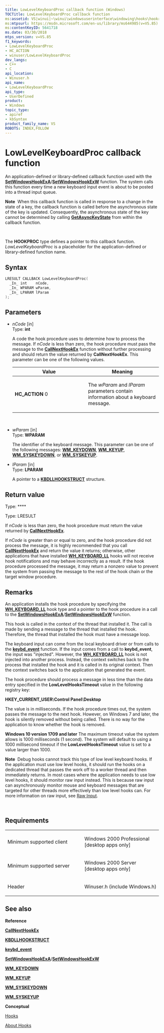 ```yaml
---
title: LowLevelKeyboardProc callback function (Windows)
TOCTitle: LowLevelKeyboardProc callback function
ms:assetid: VS|winui|~\winui\windowsuserinterface\windowing\hooks\hookreference\hookfunctions\lowlevelkeyboardproc.htm
ms:mtpsurl: https://msdn.microsoft.com/en-us/library/ms644985(v=VS.85)
ms:contentKeyID: 5641718
ms.date: 03/30/2018
mtps_version: v=VS.85
f1_keywords:
- LowLevelKeyboardProc
- HC_ACTION
- winuser/LowLevelKeyboardProc
dev_langs:
- C++
- C
api_location:
- Winuser.h
api_name:
- LowLevelKeyboardProc
api_type:
- UserDefined
product:
- Windows
topic_type:
- apiref
- kbSyntax
product_family_name: VS
ROBOTS: INDEX,FOLLOW
---
```


# LowLevelKeyboardProc callback function

An application-defined or library-defined callback function used with the [**SetWindowsHookExA**](/windows/win32/api/winuser/nf-winuser-setwindowshookexa)/[**SetWindowsHookExW**](/windows/win32/api/winuser/nf-winuser-setwindowshookexw) function. The system calls this function every time a new keyboard input event is about to be posted into a thread input queue.

**Note**  When this callback function is called in response to a change in the state of a key, the callback function is called before the asynchronous state of the key is updated. Consequently, the asynchronous state of the key cannot be determined by calling [**GetAsyncKeyState**](https://msdn.microsoft.com/en-us/library/ms646293\(v=vs.85\)) from within the callback function.

 

The **HOOKPROC** type defines a pointer to this callback function. *LowLevelKeyboardProc* is a placeholder for the application-defined or library-defined function name.

## Syntax

``` c++
LRESULT CALLBACK LowLevelKeyboardProc(
  _In_ int    nCode,
  _In_ WPARAM wParam,
  _In_ LPARAM lParam
);
```

## Parameters

  - *nCode* \[in\]  
    Type: **int**
    
    A code the hook procedure uses to determine how to process the message. If *nCode* is less than zero, the hook procedure must pass the message to the [**CallNextHookEx**](/windows/win32/api/winuser/nf-winuser-callnexthookex) function without further processing and should return the value returned by **CallNextHookEx**. This parameter can be one of the following values.
    
    <table>
    <colgroup>
    <col style="width: 50%" />
    <col style="width: 50%" />
    </colgroup>
    <thead>
    <tr class="header">
    <th>Value</th>
    <th>Meaning</th>
    </tr>
    </thead>
    <tbody>
    <tr class="odd">
    <td><span id="HC_ACTION"></span><span id="hc_action"></span>
    <strong>HC_ACTION</strong>
    0</td>
    <td><p>The <em>wParam</em> and <em>lParam</em> parameters contain information about a keyboard message.</p></td>
    </tr>
    </tbody>
    </table>
    
     

  - *wParam* \[in\]  
    Type: **WPARAM**
    
    The identifier of the keyboard message. This parameter can be one of the following messages: [**WM\_KEYDOWN**](https://msdn.microsoft.com/en-us/library/ms646280\(v=vs.85\)), [**WM\_KEYUP**](https://msdn.microsoft.com/en-us/library/ms646281\(v=vs.85\)), [**WM\_SYSKEYDOWN**](https://msdn.microsoft.com/en-us/library/ms646286\(v=vs.85\)), or [**WM\_SYSKEYUP**](https://msdn.microsoft.com/en-us/library/ms646287\(v=vs.85\)).

  - *lParam* \[in\]  
    Type: **LPARAM**
    
    A pointer to a [**KBDLLHOOKSTRUCT**](https://msdn.microsoft.com/en-us/library/ms644967\(v=vs.85\)) structure.

## Return value

Type: ****

Type: LRESULT

If *nCode* is less than zero, the hook procedure must return the value returned by [**CallNextHookEx**](/windows/win32/api/winuser/nf-winuser-callnexthookex).

If *nCode* is greater than or equal to zero, and the hook procedure did not process the message, it is highly recommended that you call [**CallNextHookEx**](/windows/win32/api/winuser/nf-winuser-callnexthookex) and return the value it returns; otherwise, other applications that have installed [**WH_KEYBOARD_LL**](/windows/win32/winmsg/about-hooks) hooks will not receive hook notifications and may behave incorrectly as a result. If the hook procedure processed the message, it may return a nonzero value to prevent the system from passing the message to the rest of the hook chain or the target window procedure.

## Remarks

An application installs the hook procedure by specifying the [**WH_KEYBOARD_LL**](/windows/win32/winmsg/about-hooks) hook type and a pointer to the hook procedure in a call to the [**SetWindowsHookExA**](/windows/win32/api/winuser/nf-winuser-setwindowshookexa)/[**SetWindowsHookExW**](/windows/win32/api/winuser/nf-winuser-setwindowshookexw) function.

This hook is called in the context of the thread that installed it. The call is made by sending a message to the thread that installed the hook. Therefore, the thread that installed the hook must have a message loop.

The keyboard input can come from the local keyboard driver or from calls to the [**keybd_event**](/windows/desktop/api/winuser/nf-winuser-keybd_event) function. If the input comes from a call to **keybd_event**, the input was "injected". However, the [**WH_KEYBOARD_LL**](/windows/win32/winmsg/about-hooks) hook is not injected into another process. Instead, the context switches back to the process that installed the hook and it is called in its original context. Then the context switches back to the application that generated the event.

The hook procedure should process a message in less time than the data entry specified in the **LowLevelHooksTimeout** value in the following registry key:

**HKEY\_CURRENT\_USER**\\**Control Panel**\\**Desktop**

The value is in milliseconds. If the hook procedure times out, the system passes the message to the next hook. However, on Windows 7 and later, the hook is silently removed without being called. There is no way for the application to know whether the hook is removed.

**Windows 10 version 1709 and later** The maximum timeout value the system allows is 1000 milliseconds (1 second). The system will default to using a 1000 millisecond timeout if the **LowLevelHooksTimeout** value is set to a value larger than 1000. 

**Note**  Debug hooks cannot track this type of low level keyboard hooks. If the application must use low level hooks, it should run the hooks on a dedicated thread that passes the work off to a worker thread and then immediately returns. In most cases where the application needs to use low level hooks, it should monitor raw input instead. This is because raw input can asynchronously monitor mouse and keyboard messages that are targeted for other threads more effectively than low level hooks can. For more information on raw input, see [Raw Input](/windows/desktop/inputdev/raw-input).

 

## Requirements

<table>
<colgroup>
<col style="width: 50%" />
<col style="width: 50%" />
</colgroup>
<tbody>
<tr class="odd">
<td><p>Minimum supported client</p></td>
<td><p>Windows 2000 Professional [desktop apps only]</p></td>
</tr>
<tr class="even">
<td><p>Minimum supported server</p></td>
<td><p>Windows 2000 Server [desktop apps only]</p></td>
</tr>
<tr class="odd">
<td><p>Header</p></td>
<td>Winuser.h (include Windows.h)</td>
</tr>
</tbody>
</table>


## See also

**Reference**

[**CallNextHookEx**](/windows/win32/api/winuser/nf-winuser-callnexthookex)

[**KBDLLHOOKSTRUCT**](https://msdn.microsoft.com/en-us/library/ms644967\(v=vs.85\))

[**keybd_event**](/windows/desktop/api/winuser/nf-winuser-keybd_event)

[**SetWindowsHookExA**](/windows/win32/api/winuser/nf-winuser-setwindowshookexa)/[**SetWindowsHookExW**](/windows/win32/api/winuser/nf-winuser-setwindowshookexw)

[**WM\_KEYDOWN**](https://msdn.microsoft.com/en-us/library/ms646280\(v=vs.85\))

[**WM\_KEYUP**](https://msdn.microsoft.com/en-us/library/ms646281\(v=vs.85\))

[**WM\_SYSKEYDOWN**](https://msdn.microsoft.com/en-us/library/ms646286\(v=vs.85\))

[**WM\_SYSKEYUP**](https://msdn.microsoft.com/en-us/library/ms646287\(v=vs.85\))

**Conceptual**

[Hooks](hooks.md)

[About Hooks](/windows/win32/winmsg/about-hooks)

